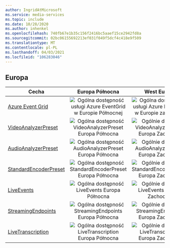 ```yaml
---
author: IngridAtMicrosoft
ms.service: media-services
ms.topic: include
ms.date: 10/28/2020
ms.author: inhenkel
ms.openlocfilehash: 740fb67e1b35c156f2416bc5aaef15ce2942fd8a
ms.sourcegitcommit: 02bc06155692213ef031f049f5dcf4c418e9f509
ms.translationtype: MT
ms.contentlocale: pl-PL
ms.lasthandoff: 04/03/2021
ms.locfileid: "106283046"
---
```

<!--Feature availability in region-->
## <a name="europe"></a>Europa

| Cecha | Europa Północna | West Europe |
| --- | :---: | :---: |
| [Azure Event Grid](../monitoring/reacting-to-media-services-events.md) |![Ogólna dostępność usługi Azure EventGrid w Europie Północnej](../media/azure-clouds-regions/ga.svg)  |![Ogólna dostępność usługi Azure EventGrid w Europie zachodniej](../media/azure-clouds-regions/ga.svg) |
| [VideoAnalyzerPreset](../analyze-video-audio-files-concept.md) |![Ogólna dostępność VideoAnalyzerPreset Europa Północna](../media/azure-clouds-regions/ga.svg)  | ![Ogólnie dostępna VideoAnalyzerPreset Europa Zachodnia](../media/azure-clouds-regions/ga.svg) |
| [AudioAnalyzerPreset](../analyze-video-audio-files-concept.md) |![Ogólna dostępność AudioAnalyzerPreset Europa Północna](../media/azure-clouds-regions/ga.svg)  | ![Ogólnie dostępna AudioAnalyzerPreset Europa Zachodnia](../media/azure-clouds-regions/ga.svg) |
| [StandardEncoderPreset](../encode-concept.md) |![Ogólna dostępność StandardEncoderPreset Europa Północna](../media/azure-clouds-regions/ga.svg)  | ![Ogólnie dostępna StandardEncoderPreset Europa Zachodnia](../media/azure-clouds-regions/ga.svg) |
| [LiveEvents](../stream-live-streaming-concept.md) |![Ogólna dostępność LiveEvents Europa Północna](../media/azure-clouds-regions/ga.svg)  | ![Ogólnie dostępna LiveEvents Europa Zachodnia](../media/azure-clouds-regions/ga.svg) |
| [StreamingEndpoints](../stream-streaming-endpoint-concept.md) |![Ogólna dostępność StreamingEndpoints Europa Północna](../media/azure-clouds-regions/ga.svg) | ![Ogólnie dostępna StreamingEndpoints Europa Zachodnia](../media/azure-clouds-regions/ga.svg) |
| [LiveTranscription](../live-event-live-transcription-how-to.md) |![Ogólna dostępność LiveTranscription Europa Północna](../media/azure-clouds-regions/ga.svg) |![Ogólnie dostępna LiveTranscription Europa Zachodnia](../media/azure-clouds-regions/ga.svg) |
